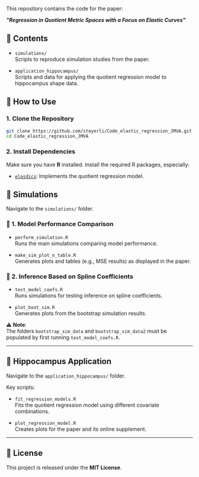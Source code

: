 This repository contains the code for the paper:

**_"Regression in Quotient Metric Spaces with a Focus on Elastic Curves"_**  

## 📁 Contents

- `simulations/`  
  Scripts to reproduce simulation studies from the paper.

- `application_hippocampus/`  
  Scripts and data for applying the quotient regression model to hippocampus shape data.

## 🚀 How to Use

### 1. Clone the Repository

```bash
git clone https://github.com/steyerli/Code_elastic_regression_JMVA.git
cd Code_elastic_regression_JMVA
```

### 2. Install Dependencies

Make sure you have **R** installed. Install the required R packages, especially:

- [`elasdics`](https://github.com/steyerli/elasdics): Implements the quotient regression model.

## 🔬 Simulations

Navigate to the `simulations/` folder.

### 🔹 1. Model Performance Comparison

- `perform_simulation.R`  
  Runs the main simulations comparing model performance.

- `make_sim_plot_n_table.R`  
  Generates plots and tables (e.g., MSE results) as displayed in the paper.

### 🔹 2. Inference Based on Spline Coefficients

- `test_model_coefs.R`  
  Runs simulations for testing inference on spline coefficients.

- `plot_boot_sim.R`  
  Generates plots from the bootstrap simulation results.

⚠️ **Note**:  
The folders `bootstrap_sim_data` and `bootstrap_sim_data2` must be populated by first running `test_model_coefs.R`.

---

## 🧠 Hippocampus Application

Navigate to the `application_hippocampus/` folder.

Key scripts:

- `fit_regression_models.R`  
  Fits the quotient regression model using different covariate combinations.

- `plot_regression_model.R`  
  Creates plots for the paper and its online supplement.

---

## 📄 License

This project is released under the **MIT License**.
